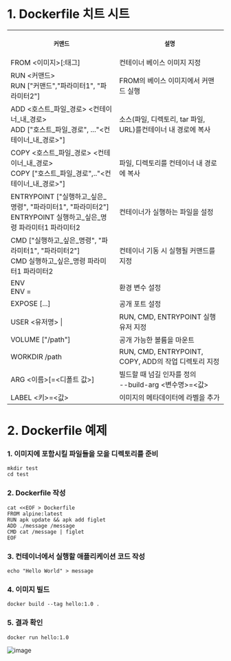 # 1. Dockerfile 치트 시트

<table>
<tr>
<th align="center">
<img width="441" height="1">
<p> 
<small>
커맨드 
</small>
</p>
</th>
<th align="center">
<img width="441" height="1">
<p> 
<small>
설명
</small>
</p>
</th>
</tr>
<tr>
<td>
<!-- REMOVE THE BACKSLASHES -->
FROM <이미지>[:태그]
</td>
<td>
<!-- REMOVE THE BACKSLASHES -->
컨테이너 베이스 이미지 지정
</td>
</tr>
<tr>
<td>
<!-- REMOVE THE BACKSLASHES -->
RUN <커맨드> <br> RUN ["커맨드","파라미터1", "파라미터2"]
</td>
<td>
FROM의 베이스 이미지에서 커맨드 실행
</td>
</tr>
<tr>
<td>
<!-- REMOVE THE BACKSLASHES -->
ADD <호스트_파일_경로> <컨테이너_내_경로> <br> ADD ["호스트_파일_경로", ..."<컨테이너_내_경로>"]
</td>
<td>
소스(파일, 디렉토리, tar 파일, URL)를컨테이너 내 경로에 복사
</td>
</tr>
<tr>
<td>
<!-- REMOVE THE BACKSLASHES -->
COPY <호스트_파일_경로> <컨테이너_내_경로> <br> COPY ["호스트_파일_경로",.."<컨테이너_내_경로>"]
</td>
<td>
파일, 디렉토리를 컨테이너 내 경로에 복사
</td>
</tr>
<tr>
<td>
<!-- REMOVE THE BACKSLASHES -->
ENTRYPOINT ["실행하고_싶은_명령", "파라미터1", "파라미터2"] <br> ENTRYPOINT 실행하고_싶은_명령 파라미터1 파라미터2
</td>
<td>
컨테이너가 실행하는 파일을 설정
</td>
</tr>
<tr>
<td>
<!-- REMOVE THE BACKSLASHES -->
CMD ["실행하고_싶은_명령", "파라미터1", "파라미터2"] <br> CMD 실행하고_싶은_명령 파라미터1 파라미터2
</td>
<td>
컨테이너 기동 시 실행될 커맨드를 지정
</td>
</tr>
<tr>
<td>
<!-- REMOVE THE BACKSLASHES -->
ENV <key> <value> <br> ENV <key>=<value>
</td>
<td>
환경 변수 설정
</td>
</tr>
<tr>
<td>
<!-- REMOVE THE BACKSLASHES -->
EXPOSE <port> [<port>...]
</td>
<td>
공개 포트 설정
</td>
</tr>
<tr>
<td>
<!-- REMOVE THE BACKSLASHES -->
USER <유저명> | <UID>
</td>
<td>
RUN, CMD, ENTRYPOINT 실행 유저 지정
</td>
</tr>
<tr>
<td>
<!-- REMOVE THE BACKSLASHES -->
VOLUME ["/path"]
</td>
<td>
공개 가능한 볼륨을 마운트
</td>
</tr>
<tr>
<td>
<!-- REMOVE THE BACKSLASHES -->
WORKDIR /path
</td>
<td>
RUN, CMD, ENTRYPOINT, COPY, ADD의 작업 디렉토리 지정
</td>
</tr>
<tr>
<td>
<!-- REMOVE THE BACKSLASHES -->
ARG <이름>[=<디폴트 값>]
</td>
<td>
빌드할 때 넘길 인자를 정의 <br> --build-arg <변수명>=<값>
</td>
</tr>
<tr>
<td>
<!-- REMOVE THE BACKSLASHES -->
LABEL <키>=<값> 
</td>
<td>
이미지의 메타데이터에 라벨을 추가
</td>
</tr>
</table>

# 2. Dockerfile 예제

### 1. 이미지에 포함시킬 파일들을 모을 디렉토리를 준비
```
mkdir test
cd test
```

### 2. Dockerfile 작성
```
cat <<EOF > Dockerfile
FROM alpine:latest
RUN apk update && apk add figlet
ADD ./message /message
CMD cat /message | figlet
EOF
```

### 3. 컨테이너에서 실행할 애플리케이션 코드 작성
```
echo "Hello World" > message
```

### 4. 이미지 빌드
```
docker build --tag hello:1.0 .
```

### 5. 결과 확인
```
docker run hello:1.0
```
![image](https://user-images.githubusercontent.com/42735894/143451913-86fbff17-5e56-45bc-9d13-7ba2de0f5a0f.png)
